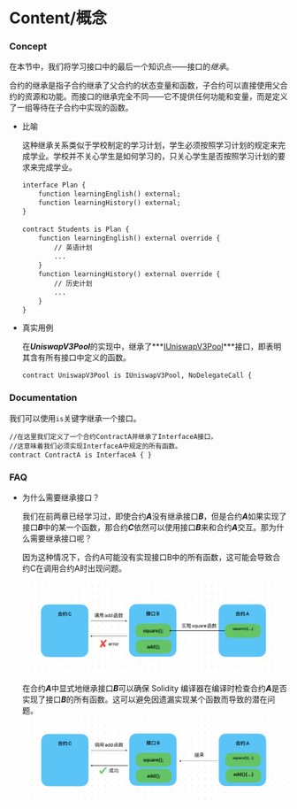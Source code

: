 # Content/概念

### Concept

在本节中，我们将学习接口中的最后一个知识点——接口的*继承*。

合约的继承是指子合约继承了父合约的状态变量和函数，子合约可以直接使用父合约的资源和功能。而接口的继承完全不同——它不提供任何功能和变量，而是定义了一组等待在子合约中实现的函数。

- 比喻
    
    这种继承关系类似于学校制定的学习计划，学生必须按照学习计划的规定来完成学业。学校并不关心学生是如何学习的，只关心学生是否按照学习计划的要求来完成学业。
    
    ```solidity
    interface Plan {
        function learningEnglish() external;
        function learningHistory() external;
    }
    
    contract Students is Plan {
        function learningEnglish() external override {
            // 英语计划
            ...
        }
        function learningHistory() external override {
            // 历史计划
            ...
        }
    }
    ```
    
- 真实用例
    
    在***UniswapV3Pool***的实现中，继承了***[IUniswapV3Pool](https://github.com/Uniswap/v3-core/blob/d8b1c635c275d2a9450bd6a78f3fa2484fef73eb/contracts/UniswapV3Pool.sol#L30C1-L30C59)***接口，即表明其含有所有接口中定义的函数。
    
    ```solidity
    contract UniswapV3Pool is IUniswapV3Pool, NoDelegateCall {
    ```
    

### Documentation

我们可以使用`is`关键字继承一个接口。

```solidity
//在这里我们定义了一个合约ContractA并继承了InterfaceA接口，
//这意味着我们必须实现InterfaceA中规定的所有函数。
contract ContractA is InterfaceA { }
```

### FAQ

- 为什么需要继承接口？
    
    我们在前两章已经学习过，即使合约***A***没有继承接口***B***，但是合约***A***如果实现了接口***B***中的某一个函数，那合约***C***依然可以使用接口***B***来和合约***A***交互。那为什么需要继承接口呢？
    
    因为这种情况下，合约A可能没有实现接口B中的所有函数，这可能会导致合约C在调用合约A时出现问题。
    
    ![349D0984-CE88-4ADF-9353-A8DF5891BF5F.jpeg](./img/3-1.jpeg)
    
    在合约***A***中显式地继承接口***B***可以确保 Solidity 编译器在编译时检查合约***A***是否实现了接口***B***的所有函数。这可以避免因遗漏实现某个函数而导致的潜在问题。
    ![349D098.jpeg](./img/3-2.jpeg)
